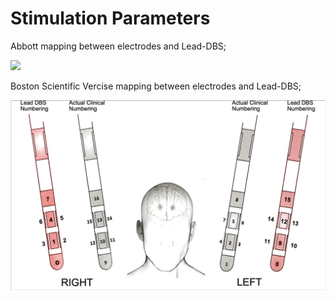 # Stimulation Parameters



Abbott mapping between electrodes and Lead-DBS;

![](.gitbook/assets/screen\_shot\_2022-01-18\_at\_10.28.13\_am.png)

Boston Scientific Vercise mapping between electrodes and Lead-DBS;

![](<.gitbook/assets/Bildschirmfoto 2022-02-24 um 15.18.11.png>)
